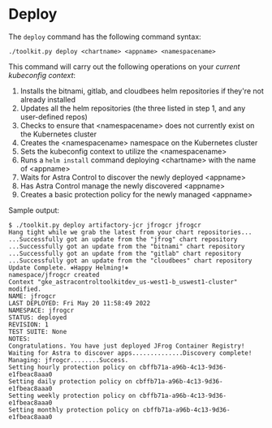 # Deploy

The `deploy` command has the following command syntax:

```text
./toolkit.py deploy <chartname> <appname> <namespacename>
```

This command will carry out the following operations on your *current kubeconfig context*:

1. Installs the bitnami, gitlab, and cloudbees helm repositories if they're not already installed
1. Updates all the helm repositories (the three listed in step 1, and any user-defined repos)
1. Checks to ensure that \<namespacename\> does not currently exist on the Kubernetes cluster
1. Creates the \<namespacename\> namespace on the Kubernetes cluster
1. Sets the kubeconfig context to utilize the \<namespacename\>
1. Runs a `helm install` command deploying \<chartname\> with the name of \<appname\>
1. Waits for Astra Control to discover the newly deployed \<appname\>
1. Has Astra Control manage the newly discovered \<appname\>
1. Creates a basic protection policy for the newly managed \<appname\>

Sample output:

```text
$ ./toolkit.py deploy artifactory-jcr jfrogcr jfrogcr
Hang tight while we grab the latest from your chart repositories...
...Successfully got an update from the "jfrog" chart repository
...Successfully got an update from the "bitnami" chart repository
...Successfully got an update from the "gitlab" chart repository
...Successfully got an update from the "cloudbees" chart repository
Update Complete. ⎈Happy Helming!⎈
namespace/jfrogcr created
Context "gke_astracontroltoolkitdev_us-west1-b_uswest1-cluster" modified.
NAME: jfrogcr
LAST DEPLOYED: Fri May 20 11:58:49 2022
NAMESPACE: jfrogcr
STATUS: deployed
REVISION: 1
TEST SUITE: None
NOTES:
Congratulations. You have just deployed JFrog Container Registry!
Waiting for Astra to discover apps..............Discovery complete!
Managing: jfrogcr........Success.
Setting hourly protection policy on cbffb71a-a96b-4c13-9d36-e1fbeac8aaa0
Setting daily protection policy on cbffb71a-a96b-4c13-9d36-e1fbeac8aaa0
Setting weekly protection policy on cbffb71a-a96b-4c13-9d36-e1fbeac8aaa0
Setting monthly protection policy on cbffb71a-a96b-4c13-9d36-e1fbeac8aaa0
```
